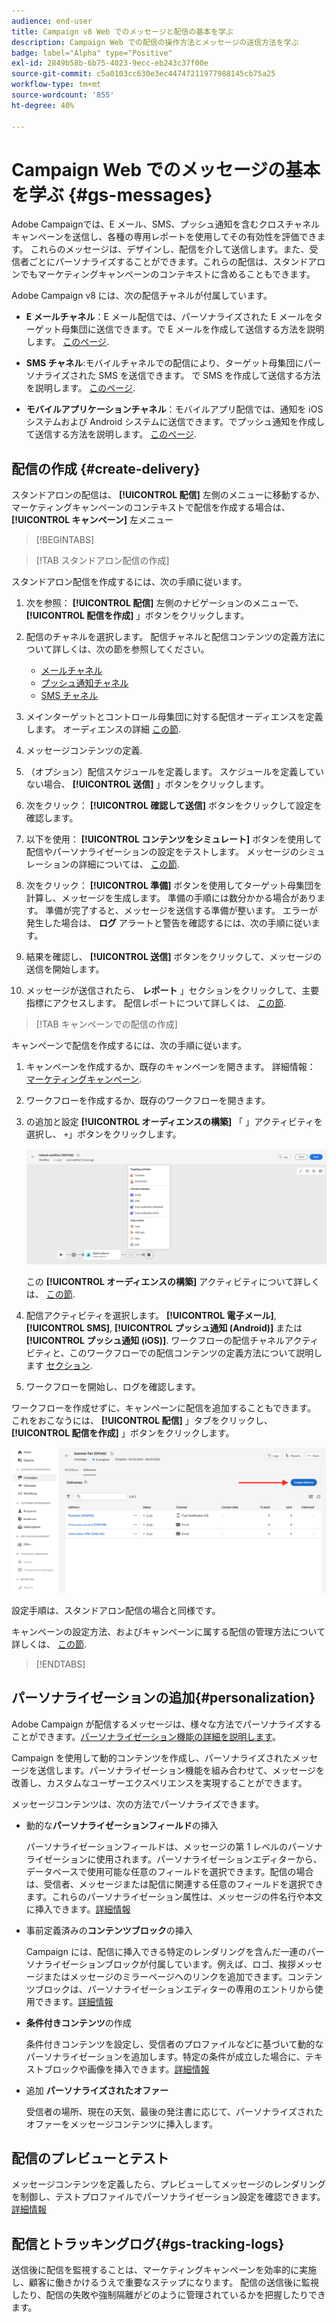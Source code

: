 ```yaml
---
audience: end-user
title: Campaign v8 Web でのメッセージと配信の基本を学ぶ
description: Campaign Web での配信の操作方法とメッセージの送信方法を学ぶ
badge: label="Alpha" type="Positive"
exl-id: 2849b58b-6b75-4023-9ecc-eb243c37f00e
source-git-commit: c5a0103cc630e3ec44747211977988145cb75a25
workflow-type: tm+mt
source-wordcount: '855'
ht-degree: 40%

---
```


# Campaign Web でのメッセージの基本を学ぶ {#gs-messages}

Adobe Campaignでは、E メール、SMS、プッシュ通知を含むクロスチャネルキャンペーンを送信し、各種の専用レポートを使用してその有効性を評価できます。 これらのメッセージは、デザインし、配信を介して送信します。また、受信者ごとにパーソナライズすることができます。これらの配信は、スタンドアロンでもマーケティングキャンペーンのコンテキストに含めることもできます。

Adobe Campaign v8 には、次の配信チャネルが付属しています。

* **E メールチャネル**：E メール配信では、パーソナライズされた E メールをターゲット母集団に送信できます。で E メールを作成して送信する方法を説明します。 [このページ](../email/create-email.md).

* **SMS チャネル**:モバイルチャネルでの配信により、ターゲット母集団にパーソナライズされた SMS を送信できます。  で SMS を作成して送信する方法を説明します。 [このページ](../sms/create-sms.md).

* **モバイルアプリケーションチャネル**：モバイルアプリ配信では、通知を iOS システムおよび Android システムに送信できます。でプッシュ通知を作成して送信する方法を説明します。 [このページ](../push/gs-push.md).

## 配信の作成 {#create-delivery}

スタンドアロンの配信は、 **[!UICONTROL 配信]** 左側のメニューに移動するか、マーケティングキャンペーンのコンテキストで配信を作成する場合は、 **[!UICONTROL キャンペーン]** 左メニュー

>[!BEGINTABS]

>[!TAB スタンドアロン配信の作成]

スタンドアロン配信を作成するには、次の手順に従います。

1. 次を参照： **[!UICONTROL 配信]** 左側のナビゲーションのメニューで、 **[!UICONTROL 配信を作成]** 」ボタンをクリックします。
1. 配信のチャネルを選択します。 配信チャネルと配信コンテンツの定義方法について詳しくは、次の節を参照してください。

   * [メールチャネル](../email/create-email.md)
   * [プッシュ通知チャネル](../push/gs-push.md)
   * [SMS チャネル](../sms/create-sms.md)

1. メインターゲットとコントロール母集団に対する配信オーディエンスを定義します。 オーディエンスの詳細 [この節](../audience/about-audiences.md).
1. メッセージコンテンツの定義.
1. （オプション）配信スケジュールを定義します。 スケジュールを定義していない場合、 **[!UICONTROL 送信]** 」ボタンをクリックします。
1. 次をクリック：  **[!UICONTROL 確認して送信]** ボタンをクリックして設定を確認します。
1. 以下を使用：  **[!UICONTROL コンテンツをシミュレート]** ボタンを使用して配信やパーソナライゼーションの設定をテストします。 メッセージのシミュレーションの詳細については、 [この節](../preview-test/preview-test.md).
1. 次をクリック：  **[!UICONTROL 準備]** ボタンを使用してターゲット母集団を計算し、メッセージを生成します。 準備の手順には数分かかる場合があります。 準備が完了すると、メッセージを送信する準備が整います。 エラーが発生した場合は、 **ログ** アラートと警告を確認するには、次の手順に従います。
1. 結果を確認し、  **[!UICONTROL 送信]** ボタンをクリックして、メッセージの送信を開始します。
1. メッセージが送信されたら、 **レポート** 」セクションをクリックして、主要指標にアクセスします。 配信レポートについて詳しくは、 [この節](../reporting/reports.md).

>[!TAB キャンペーンでの配信の作成]

キャンペーンで配信を作成するには、次の手順に従います。

1. キャンペーンを作成するか、既存のキャンペーンを開きます。 詳細情報： [マーケティングキャンペーン](../campaigns/gs-campaigns.md).
1. ワークフローを作成するか、既存のワークフローを開きます。
1. の追加と設定 **[!UICONTROL オーディエンスの構築]** 「 」アクティビティを選択し、 `+`」ボタンをクリックします。

   ![](assets/add-delivery-in-wf.png)

   この **[!UICONTROL オーディエンスの構築]** アクティビティについて詳しくは、 [この節](../workflows/targeting-activities.md).

1. 配信アクティビティを選択します。 **[!UICONTROL 電子メール]**, **[!UICONTROL SMS]**, **[!UICONTROL プッシュ通知 (Android)]** または **[!UICONTROL プッシュ通知 (iOS)]**. ワークフローの配信チャネルアクティビティと、このワークフローでの配信コンテンツの定義方法について説明します [セクション](../workflows/channel-activities.md).
1. ワークフローを開始し、ログを確認します。

ワークフローを作成せずに、キャンペーンに配信を追加することもできます。 これをおこなうには、 **[!UICONTROL 配信]** 」タブをクリックし、 **[!UICONTROL 配信を作成]** 」ボタンをクリックします。

![](assets/new-campaign-delivery.png)

設定手順は、スタンドアロン配信の場合と同様です。

キャンペーンの設定方法、およびキャンペーンに属する配信の管理方法について詳しくは、 [この節](../campaigns/gs-campaigns.md).

>[!ENDTABS]


## パーソナライゼーションの追加{#personalization}

Adobe Campaign が配信するメッセージは、様々な方法でパーソナライズすることができます。[パーソナライゼーション機能の詳細を説明します](../personalization/personalize.md)。

Campaign を使用して動的コンテンツを作成し、パーソナライズされたメッセージを送信します。パーソナライゼーション機能を組み合わせて、メッセージを改善し、カスタムなユーザーエクスペリエンスを実現することができます。

メッセージコンテンツは、次の方法でパーソナライズできます。

* 動的な&#x200B;**パーソナライゼーションフィールド**&#x200B;の挿入

   パーソナライゼーションフィールドは、メッセージの第 1 レベルのパーソナライゼーションに使用されます。パーソナライゼーションエディターから、データベースで使用可能な任意のフィールドを選択できます。配信の場合は、受信者、メッセージまたは配信に関連する任意のフィールドを選択できます。これらのパーソナライゼーション属性は、メッセージの件名行や本文に挿入できます。[詳細情報](../personalization/personalize.md)

* 事前定義済みの&#x200B;**コンテンツブロック**&#x200B;の挿入

   Campaign には、配信に挿入できる特定のレンダリングを含んだ一連のパーソナライゼーションブロックが付属しています。例えば、ロゴ、挨拶メッセージまたはメッセージのミラーページへのリンクを追加できます。コンテンツブロックは、パーソナライゼーションエディターの専用のエントリから使用できます。[詳細情報](../personalization/personalize.md#ootb-content-blocks)

* **条件付きコンテンツ**&#x200B;の作成

   条件付きコンテンツを設定し、受信者のプロファイルなどに基づいて動的なパーソナライゼーションを追加します。特定の条件が成立した場合に、テキストブロックや画像を挿入できます。[詳細情報](../personalization/conditions.md)

* 追加 **パーソナライズされたオファー**

   受信者の場所、現在の天気、最後の発注書に応じて、パーソナライズされたオファーをメッセージコンテンツに挿入します。


## 配信のプレビューとテスト

メッセージコンテンツを定義したら、プレビューしてメッセージのレンダリングを制御し、テストプロファイルでパーソナライゼーション設定を確認できます。 [詳細情報](../preview-test/preview-test.md)


## 配信とトラッキングログ{#gs-tracking-logs}

送信後に配信を監視することは、マーケティングキャンペーンを効率的に実施し、顧客に働きかけるうえで重要なステップになります。 配信の送信後に監視したり、配信の失敗や強制隔離がどのように管理されているかを把握したりできます。
